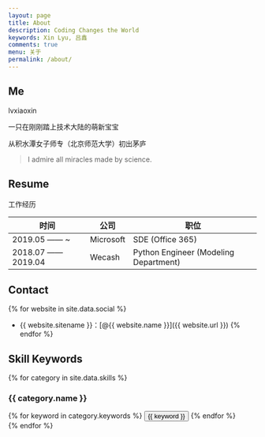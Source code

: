 ```yaml
---
layout: page
title: About
description: Coding Changes the World
keywords: Xin Lyu, 吕鑫
comments: true
menu: 关于
permalink: /about/
---
```


## Me

lvxiaoxin

一只在刚刚踏上技术大陆的萌新宝宝

从积水潭女子师专（北京师范大学）初出茅庐

>
> I admire all miracles made by science.
>

## Resume

工作经历

| 时间               | 公司      | 职位                                  |
| ------------------ | --------- | ------------------------------------- |
| 2019.05 —— ~       | Microsoft | SDE (Office 365)                      |
| 2018.07 —— 2019.04 | Wecash    | Python Engineer (Modeling Department) |




## Contact

{% for website in site.data.social %}
* {{ website.sitename }}：[@{{ website.name }}]({{ website.url }})
{% endfor %}

## Skill Keywords

{% for category in site.data.skills %}
### {{ category.name }}
<div class="btn-inline">
{% for keyword in category.keywords %}
<button class="btn btn-outline" type="button">{{ keyword }}</button>
{% endfor %}
</div>
{% endfor %}
